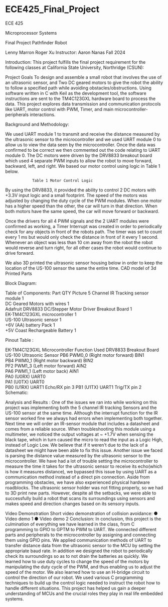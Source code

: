 # ECE425_Final_Project


ECE 425

Microprocessor Systems

Final Project
Pathfinder Robot


Lenny Marron
Roger Xu
Instructor: Aaron Nanas
Fall 2024


Introduction:
This project fulfills the final project requirement for the following classes at California State University, Northridge (CSUN):

Project Goals
To design and assemble a small robot that involves the use of an ultrasonic sensor, and Two DC geared motors to give the robot the ability to follow a specified path while avoiding obstacles/obstructions. Using software written in C with Keil as the development tool, the software instructions are sent to the TM4C123GXL hardware board to process the data. This project explores data transmission and communication protocols like UART, motor control with PWM, Timer, and main microcontroller-peripherals interactions.


Background and Methodology:

We used UART module 1 to transmit and receive the distance measured by the ultrasonic sensor to the microcontroller and we used UART module 0 to allow us to view the data seen by the microcontroller. Once the data was confirmed to be correct we then commented out the code relating to UART module 0.
The DC motors were driven by the DRV8833 breakout board which used 4 separate PWM inputs to allow the robot to move forward, backward, left, and right. We based our motor control using logic in Table 1 below.

				Table 1 Motor Control Logic
 
By using the DRV8833, it provided the ability to control 2 DC motors with +3.3V input logic and a small footprint. The speed of the motors was adjusted by changing the duty cycle of the PWM modules. When one motor has a higher speed than the other, the car will turn in that direction. When both motors have the same speed, the car will move forward or backward.

Once the drivers for all 4 PWM signals and the 2 UART modules were confirmed as working, a Timer Interrupt was created in order to periodically check for any objects in front of the robots path. The timer was set to count every 1 ms but would only check the distance in front of it every 1 second. Whenever an object was less than 10 cm away from the robot the robot would reverse and turn right, for all other cases the robot would continue to drive forward.




We also 3D printed the ultrasonic sensor housing below in order to keep the location of the US-100 sensor the same the entire time.
CAD model of 3d Printed Parts
  
Block Diagram:

 
Table of Components:
Part	QTY	Picture
5 Channel IR Tracking sensor module	1	 
DC Geared Motors with wires	1	 
Adafruit DRV8833 DC/Stepper Motor Driver Breakout Board	1	 
EK-TM4C123GXL microcontroller	1	 
US-100 Ultrasonic sensor	1	 
+6V (AA) battery Pack	1	 
+5V Coast Rechargeable Battery	1	 

Pinout Table :

EK-TM4C123GXL Microcontroller	Function Used	DRV8833 
Breakout Board	US-100 
Ultrasonic Sensor
PB6	PWM0_0
(Right motor forward)	BIN1	
PB4	PWM0_1
(Right motor backward)	BIN2	
PF2	PWM1_3
(Left motor forward)	AIN2	
PA6	PWM1_1
(Left motor back)	AIN1	
PA0 (U0RX)	UART0		
PA1 (U0TX)	UART0		
PB0 (U1RX)	UART1		Echo/RX pin 3
PB1 (U1TX)	UART1		Trig/TX pin 2
Schematic:

 













Analysis and Results :
One of the issues we ran into while working on this project was implementing both the 5 channel IR tracking Sensors and the US-100 sensor at the same time. Although the interrupt function for the IR sensor worked fine we always had errors when implementing both together. Next time we will order an IR-sensor module that includes a datasheet and comes from a reliable source. When troubleshooting this module using a multimeter, we noticed the output voltages at ~ +1.7V when sensing the black tape, which in turn caused the micro to read the input as a Logic High, instead of Logic Low. We believe that if it weren’t due to the lack of a datasheet we might have been able to fix this issue. 
Another issue we faced is parsing the distance value measured by the ultrasonic sensor to the microcontroller. We have had a lot of trouble setting the microcontroller to measure the time it takes for the ultrasonic sensor to receive its echo(which is how it measures distance), we bypassed this issue by using UART as a communication method instead of a direct pin connection. Aside from programming obstacles, we have also experienced physical hardware roadblocks. The ultrasonic sensor holder was not fitting properly, so we had to 3D print new parts. However, despite all the setbacks, we were able to successfully build a robot that scans its surroundings using sensors and makes speed and direction changes based on its sensory inputs.

Video Demonstration
Short video demonstration of collision avoidance:
●	Video demo 1
●	Video demo 2
Conclusion:
In conclusion, this project is the culmination of everything we have learned in the class, from C programming to GPIO to GPTM to PWM to UART. We connected different parts and peripherals to the microcontroller by assigning and connecting them using GPIO pins. We applied communication methods of UART to transfer distance data from the ultrasonic sensor to the MCU by setting the appropriate baud rate. In addition we designed the robot to periodically check its surroundings so as to not drain the batteries as quickly.  We learned how to use duty cycles to change the speed of the motors by manipulating the duty cycle of the PWM, and thus enabling us to adjust the speed of the motor. We also learned how to use an H-bridge circuit to control the direction of our robot. We used various C programming techniques to build up the control logic needed to instruct the robot how to handle different situations. This project has helped us gain a deeper understanding of MCUs and the crucial roles they play in real life embedded systems. 
